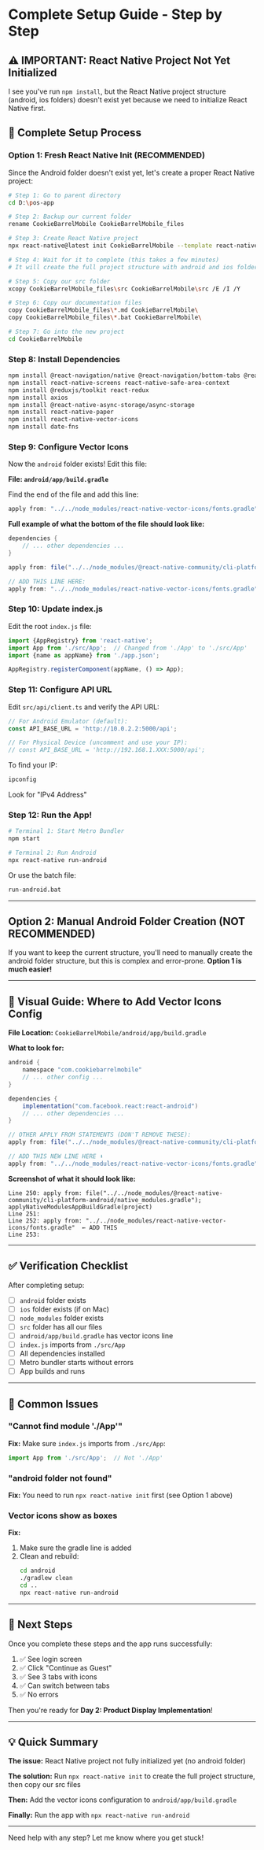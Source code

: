 # Complete Setup Guide - Step by Step

## ⚠️ IMPORTANT: React Native Project Not Yet Initialized

I see you've run `npm install`, but the React Native project structure (android, ios folders) doesn't exist yet because we need to initialize React Native first.

## 🚀 Complete Setup Process

### Option 1: Fresh React Native Init (RECOMMENDED)

Since the Android folder doesn't exist yet, let's create a proper React Native project:

```bash
# Step 1: Go to parent directory
cd D:\pos-app

# Step 2: Backup our current folder
rename CookieBarrelMobile CookieBarrelMobile_files

# Step 3: Create React Native project
npx react-native@latest init CookieBarrelMobile --template react-native-template-typescript

# Step 4: Wait for it to complete (this takes a few minutes)
# It will create the full project structure with android and ios folders

# Step 5: Copy our src folder
xcopy CookieBarrelMobile_files\src CookieBarrelMobile\src /E /I /Y

# Step 6: Copy our documentation files
copy CookieBarrelMobile_files\*.md CookieBarrelMobile\
copy CookieBarrelMobile_files\*.bat CookieBarrelMobile\

# Step 7: Go into the new project
cd CookieBarrelMobile
```

### Step 8: Install Dependencies

```bash
npm install @react-navigation/native @react-navigation/bottom-tabs @react-navigation/native-stack
npm install react-native-screens react-native-safe-area-context
npm install @reduxjs/toolkit react-redux
npm install axios
npm install @react-native-async-storage/async-storage
npm install react-native-paper
npm install react-native-vector-icons
npm install date-fns
```

### Step 9: Configure Vector Icons

Now the `android` folder exists! Edit this file:

**File: `android/app/build.gradle`**

Find the end of the file and add this line:

```gradle
apply from: "../../node_modules/react-native-vector-icons/fonts.gradle"
```

**Full example of what the bottom of the file should look like:**

```gradle
dependencies {
    // ... other dependencies ...
}

apply from: file("../../node_modules/@react-native-community/cli-platform-android/native_modules.gradle"); applyNativeModulesAppBuildGradle(project)

// ADD THIS LINE HERE:
apply from: "../../node_modules/react-native-vector-icons/fonts.gradle"
```

### Step 10: Update index.js

Edit the root `index.js` file:

```javascript
import {AppRegistry} from 'react-native';
import App from './src/App';  // Changed from './App' to './src/App'
import {name as appName} from './app.json';

AppRegistry.registerComponent(appName, () => App);
```

### Step 11: Configure API URL

Edit `src/api/client.ts` and verify the API URL:

```typescript
// For Android Emulator (default):
const API_BASE_URL = 'http://10.0.2.2:5000/api';

// For Physical Device (uncomment and use your IP):
// const API_BASE_URL = 'http://192.168.1.XXX:5000/api';
```

To find your IP:
```bash
ipconfig
```
Look for "IPv4 Address"

### Step 12: Run the App!

```bash
# Terminal 1: Start Metro Bundler
npm start

# Terminal 2: Run Android
npx react-native run-android
```

Or use the batch file:
```bash
run-android.bat
```

---

## Option 2: Manual Android Folder Creation (NOT RECOMMENDED)

If you want to keep the current structure, you'll need to manually create the android folder structure, but this is complex and error-prone. **Option 1 is much easier!**

---

## 📝 Visual Guide: Where to Add Vector Icons Config

**File Location:** `CookieBarrelMobile/android/app/build.gradle`

**What to look for:**
```gradle
android {
    namespace "com.cookiebarrelmobile"
    // ... other config ...
}

dependencies {
    implementation("com.facebook.react:react-android")
    // ... other dependencies ...
}

// OTHER APPLY FROM STATEMENTS (DON'T REMOVE THESE):
apply from: file("../../node_modules/@react-native-community/cli-platform-android/native_modules.gradle")

// ADD THIS NEW LINE HERE ⬇️
apply from: "../../node_modules/react-native-vector-icons/fonts.gradle"
```

**Screenshot of what it should look like:**
```
Line 250: apply from: file("../../node_modules/@react-native-community/cli-platform-android/native_modules.gradle"); applyNativeModulesAppBuildGradle(project)
Line 251: 
Line 252: apply from: "../../node_modules/react-native-vector-icons/fonts.gradle"  ← ADD THIS
Line 253: 
```

---

## ✅ Verification Checklist

After completing setup:

- [ ] `android` folder exists
- [ ] `ios` folder exists (if on Mac)
- [ ] `node_modules` folder exists
- [ ] `src` folder has all our files
- [ ] `android/app/build.gradle` has vector icons line
- [ ] `index.js` imports from `./src/App`
- [ ] All dependencies installed
- [ ] Metro bundler starts without errors
- [ ] App builds and runs

---

## 🐛 Common Issues

### "Cannot find module './App'"

**Fix:** Make sure `index.js` imports from `./src/App`:
```javascript
import App from './src/App';  // Not './App'
```

### "android folder not found"

**Fix:** You need to run `npx react-native init` first (see Option 1 above)

### Vector icons show as boxes

**Fix:** 
1. Make sure the gradle line is added
2. Clean and rebuild:
   ```bash
   cd android
   ./gradlew clean
   cd ..
   npx react-native run-android
   ```

---

## 🎯 Next Steps

Once you complete these steps and the app runs successfully:

1. ✅ See login screen
2. ✅ Click "Continue as Guest"
3. ✅ See 3 tabs with icons
4. ✅ Can switch between tabs
5. ✅ No errors

Then you're ready for **Day 2: Product Display Implementation**!

---

## 💡 Quick Summary

**The issue:** React Native project not fully initialized yet (no android folder)

**The solution:** Run `npx react-native init` to create the full project structure, then copy our src files

**Then:** Add the vector icons configuration to `android/app/build.gradle`

**Finally:** Run the app with `npx react-native run-android`

---

Need help with any step? Let me know where you get stuck!
